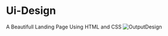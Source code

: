 # Ui-Design
A Beautifull Landing Page Using HTML and CSS
![OutputDesign](https://github.com/user-attachments/assets/119cc8de-0101-42b0-a295-0b417457ca7b)
